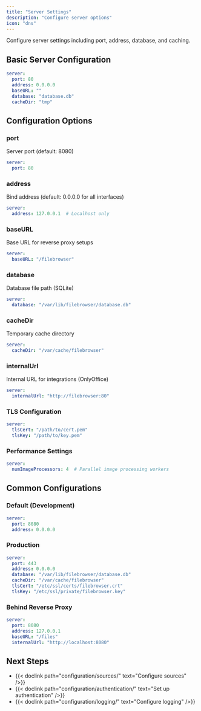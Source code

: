 ```yaml
---
title: "Server Settings"
description: "Configure server options"
icon: "dns"
---
```


Configure server settings including port, address, database, and caching.

## Basic Server Configuration

```yaml
server:
  port: 80
  address: 0.0.0.0
  baseURL: ""
  database: "database.db"
  cacheDir: "tmp"
```

## Configuration Options

### port
Server port (default: 8080)

```yaml
server:
  port: 80
```

### address  
Bind address (default: 0.0.0.0 for all interfaces)

```yaml
server:
  address: 127.0.0.1  # Localhost only
```

### baseURL
Base URL for reverse proxy setups

```yaml
server:
  baseURL: "/filebrowser"
```

### database
Database file path (SQLite)

```yaml
server:
  database: "/var/lib/filebrowser/database.db"
```

### cacheDir
Temporary cache directory

```yaml
server:
  cacheDir: "/var/cache/filebrowser"
```

### internalUrl
Internal URL for integrations (OnlyOffice)

```yaml
server:
  internalUrl: "http://filebrowser:80"
```

### TLS Configuration

```yaml
server:
  tlsCert: "/path/to/cert.pem"
  tlsKey: "/path/to/key.pem"
```

### Performance Settings

```yaml
server:
  numImageProcessors: 4  # Parallel image processing workers
```

## Common Configurations

### Default (Development)

```yaml
server:
  port: 8080
  address: 0.0.0.0
```

### Production

```yaml
server:
  port: 443
  address: 0.0.0.0
  database: "/var/lib/filebrowser/database.db"
  cacheDir: "/var/cache/filebrowser"
  tlsCert: "/etc/ssl/certs/filebrowser.crt"
  tlsKey: "/etc/ssl/private/filebrowser.key"
```

### Behind Reverse Proxy

```yaml
server:
  port: 8080
  address: 127.0.0.1
  baseURL: "/files"
  internalUrl: "http://localhost:8080"
```

## Next Steps

- {{< doclink path="configuration/sources/" text="Configure sources" />}}
- {{< doclink path="configuration/authentication/" text="Set up authentication" />}}
- {{< doclink path="configuration/logging/" text="Configure logging" />}}

